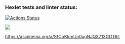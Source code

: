 ### Hexlet tests and linter status:

[![Actions Status](https://github.com/kaolin223/frontend-project-44/workflows/hexlet-check/badge.svg)](https://github.com/kaolin223/frontend-project-44/actions)

<a href="https://codeclimate.com/github/kaolin223/frontend-project-44/maintainability"><img src="https://api.codeclimate.com/v1/badges/01eb719acaab2cf1e46d/maintainability" /></a>

https://asciinema.org/a/SfCoKkmUn0ugNJQX713GGT6it
